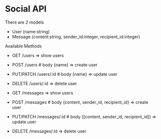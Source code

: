 # Social API

There are 2 models
* User (name:string)
* Message (content:string, sender_id:integer, recipient_id:integer)

Available Methods
* GET /users => show users
* POST /users # body {name} => create user
* PUT/PATCH /users/:id # body {name} => update user
* DELETE /users/:id => delete user

* GET /messages => show users
* POST /messages # body {content, sender_id, recipient_id} => create user
* PUT/PATCH /messages/:id # body {[content, sender_id, recipient_id]} => update user
* DELETE /messages/:id => delete user
